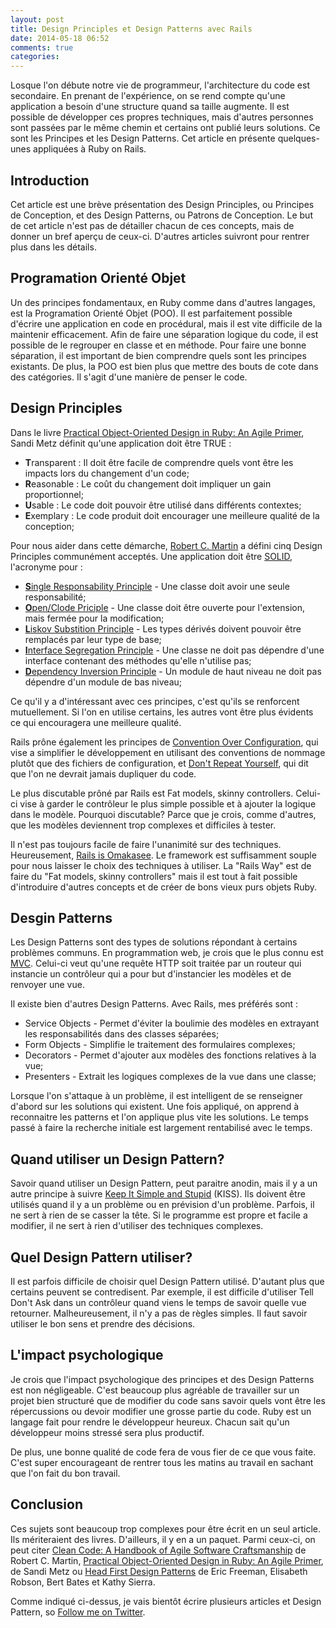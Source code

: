 ```yaml
---
layout: post
title: Design Principles et Design Patterns avec Rails
date: 2014-05-18 06:52
comments: true
categories:
---
```


Losque l'on débute notre vie de programmeur, l'architecture du code est secondaire. En prenant de l'expérience, on se rend compte qu'une application a besoin d'une structure quand sa taille augmente. Il est possible de développer ces propres techniques, mais d'autres personnes sont passées par le même chemin et certains ont publié leurs solutions. Ce sont les Principes et les Design Patterns. Cet article en présente quelques-unes appliquées à Ruby on Rails.

<!--more-->

## Introduction

Cet article est une brève présentation des Design Principles, ou Principes de Conception, et des Design Patterns, ou Patrons de Conception. Le but de cet article n'est pas de détailler chacun de ces concepts, mais de donner un bref aperçu de ceux-ci. D'autres articles suivront pour rentrer plus dans les détails.

## Programation Orienté Objet

Un des principes fondamentaux, en Ruby comme dans d'autres langages, est la Programation Orienté Objet (POO). Il est parfaitement possible d'écrire une application en code en procédural, mais il est vite difficile de la maintenir efficacement. Afin de faire une séparation logique du code, il est possible de le regrouper en classe et en méthode. Pour faire une bonne séparation, il est important de bien comprendre quels sont les principes existants. De plus, la POO est bien plus que mettre des bouts de cote dans des catégories. Il s'agit d'une manière de penser le code.

## Design Principles

Dans le livre [Practical Object-Oriented Design in Ruby: An Agile Primer](http://www.amazon.ca/Practical-Object-Oriented-Design-Ruby-Primer/dp/0321721330), Sandi Metz définit qu'une application doit être TRUE :

* **T**ransparent : Il doit être facile de comprendre quels vont être les impacts lors du changement d'un code;
* **R**easonable : Le coût du changement doit impliquer un gain proportionnel;
* **U**sable : Le code doit pouvoir être utilisé dans différents contextes;
* **E**xemplary : Le code produit doit encourager une meilleure qualité de la conception;

Pour nous aider dans cette démarche, [Robert C. Martin](http://en.wikipedia.org/wiki/Robert_Cecil_Martin) a défini cinq Design Principles communément acceptés. Une application doit être [SOLID](http://en.wikipedia.org/wiki/SOLID_%28object-oriented_design%29), l'acronyme pour :

* [**S**ingle Responsability Principle](http://en.wikipedia.org/wiki/Single_responsibility_principle) - Une classe doit avoir une seule responsabilité;
* [**O**pen/Clode Priciple](http://en.wikipedia.org/wiki/Open/closed_principle) - Une classe doit être ouverte pour l'extension, mais fermée pour la modification;
* [**L**iskov Substition Principle](http://en.wikipedia.org/wiki/Liskov_substitution_principle) - Les types dérivés doivent pouvoir être remplacés par leur type de base;
* [**I**nterface Segregation Principle](http://en.wikipedia.org/wiki/Interface_segregation_principle) - Une classe ne doit pas dépendre d'une interface contenant des méthodes qu'elle n'utilise pas;
* [**D**ependency Inversion Principle](http://en.wikipedia.org/wiki/Dependency_inversion_principle) - Un module de haut niveau ne doit pas dépendre d'un module de bas niveau;

Ce qu'il y a d'intéressant avec ces principes, c'est qu'ils se renforcent mutuellement. Si l'on en utilise certains, les autres vont être plus évidents ce qui encouragera une meilleure qualité.

Rails prône également les principes de [Convention Over Configuration](http://en.wikipedia.org/wiki/Convention_over_Configuration), qui vise a simplifier le développement en utilisant des conventions de nommage plutôt que des fichiers de configuration, et [Don't Repeat Yourself](http://en.wikipedia.org/wiki/Don%27t_Repeat_Yourself), qui dit que l'on ne devrait jamais dupliquer du code.

Le plus discutable prôné par Rails est Fat models, skinny controllers. Celui-ci vise à garder le contrôleur le plus simple possible et à ajouter la logique dans le modèle. Pourquoi discutable? Parce que je crois, comme d'autres, que les modèles deviennent trop complexes et difficiles à tester.

Il n'est pas toujours facile de faire l'unanimité sur des techniques. Heureusement, [Rails is Omakasee](http://david.heinemeierhansson.com/2012/rails-is-omakase.html). Le framework est suffisamment souple pour nous laisser le choix des techniques à utiliser. La "Rails Way" est de faire du "Fat models, skinny controllers" mais il est tout à fait possible d'introduire d'autres concepts et de créer de bons vieux purs objets Ruby.

## Desgin Patterns

Les Design Patterns sont des types de solutions répondant à certains problèmes communs. En programmation web, je crois que le plus connu est [MVC](http://en.wikipedia.org/wiki/MVC). Celui-ci veut qu'une requête HTTP soit traitée par un routeur qui instancie un contrôleur qui a pour but d'instancier les modèles et de renvoyer une vue.

Il existe bien d'autres Design Patterns. Avec Rails, mes préférés sont :

* Service Objects - Permet d'éviter la boulimie des modèles en extrayant les responsabilités dans des classes séparées;
* Form Objects - Simplifie le traitement des formulaires complexes;
* Decorators - Permet d'ajouter aux modèles des fonctions relatives à la vue;
* Presenters - Extrait les logiques complexes de la vue dans une classe;

Lorsque l'on s'attaque à un problème, il est intelligent de se renseigner d'abord sur les solutions qui existent. Une fois appliqué, on apprend à reconnaitre les patterns et l'on applique plus vite les solutions. Le temps passé à faire la recherche initiale est largement rentabilisé avec le temps.

## Quand utiliser un Design Pattern?

Savoir quand utiliser un Design Pattern, peut paraitre anodin, mais il y a un autre principe à suivre [Keep It Simple and Stupid](http://en.wikipedia.org/wiki/Keep_it_simple) (KISS). Ils doivent être utilisés quand il y a un problème ou en prévision d'un problème. Parfois, il ne sert à rien de se casser la tête. Si le programme est propre et facile a modifier, il ne sert à rien d'utiliser des techniques complexes.

## Quel Design Pattern utiliser?

Il est parfois difficile de choisir quel Design Pattern utilisé. D'autant plus que certains peuvent se contredisent. Par exemple, il est difficile d'utiliser Tell Don't Ask dans un contrôleur quand viens le temps de savoir quelle vue retourner. Malheureusement, il n'y a pas de règles simples. Il faut savoir utiliser le bon sens et prendre des décisions.

## L'impact psychologique

Je crois que l'impact psychologique des principes et des Design Patterns est non négligeable. C'est beaucoup plus agréable de travailler sur un projet bien structuré que de modifier du code sans savoir quels vont être les répercussions ou devoir modifier une grosse partie du code. Ruby est un langage fait pour rendre le développeur heureux. Chacun sait qu'un développeur moins stressé sera plus productif.

De plus, une bonne qualité de code fera de vous fier de ce que vous faite. C'est super encourageant de rentrer tous les matins au travail en sachant que l'on fait du bon travail.

## Conclusion

Ces sujets sont beaucoup trop complexes pour être écrit en un seul article. Ils mériteraient des livres. D'ailleurs, il y en a un paquet. Parmi ceux-ci, on peut citer [Clean Code: A Handbook of Agile Software Craftsmanship](http://www.amazon.ca/Clean-Code-Handbook-Software-Craftsmanship/dp/0132350882) de Robert C. Martin, [Practical Object-Oriented Design in Ruby: An Agile Primer](http://www.amazon.ca/Practical-Object-Oriented-Design-Ruby-Primer/dp/0321721330), de Sandi Metz ou [Head First Design Patterns](http://www.amazon.ca/Head-First-Design-Patterns-Freeman/dp/0596007124) de Eric Freeman, Elisabeth Robson, Bert Bates et Kathy Sierra.

Comme indiqué ci-dessus, je vais bientôt écrire plusieurs articles et Design Pattern, so [Follow me on Twitter](https://twitter.com/GuirecCorbel).
